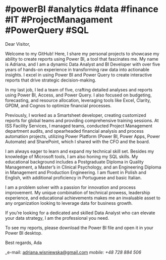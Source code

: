 # #powerBI #analytics #data #finance #IT #ProjectManagament #PowerQuery #SQL

Dear Visitor,

Welcome to my GitHub! Here, I share my personal projects to showcase my ability to create reports using Power BI, a tool that fascinates me. My name is Adriana, and I am a dynamic Data Analyst and BI Developer with over five years of hands-on experience in transforming raw data into actionable insights. I excel in using Power BI and Power Query to create interactive reports that drive strategic decision-making.

In my last job, I led a team of five, crafting detailed analyses and reports using Power BI, Access, and Power Query. I also focused on budgeting, forecasting, and resource allocation, leveraging tools like Excel, Clarity, GPDM, and Cognos to optimize financial processes.

Previously, I worked as a Smartsheet developer, creating customized reports for global teams and providing comprehensive training sessions. At ISS Facility Services, I managed teams, conducted Project Management department audits, and spearheaded financial analysis and process automation projects, utilizing Power Platform (Power BI, Power Apps, Power Automate) and SharePoint, which I shared with the CFO and the board.

I am always eager to learn and expand my technical skill set. Besides my knowledge of Microsoft tools, I am also honing my SQL skills. My educational background includes a Postgraduate Diploma in Quality Management, a Master’s in Clinical Psychology, and an Engineering Diploma in Management and Production Engineering. I am fluent in Polish and English, with additional proficiency in Portuguese and basic Italian.

I am a problem solver with a passion for innovation and process improvement. My unique combination of technical prowess, leadership experience, and educational achievements makes me an invaluable asset to any organization looking to leverage data for business growth.

If you’re looking for a dedicated and skilled Data Analyst who can elevate your data strategy, I am the professional you need.

To see my reports, please download the Power BI file and open it in your Power BI desktop.

Best regards,
Ada

_e-mail: adriana.wisniewska@gmail.com
_mobile: +48 728 884 506_
